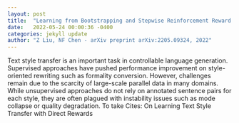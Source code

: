```yaml
---
layout: post
title:  "Learning from Bootstrapping and Stepwise Reinforcement Reward: A Semi-Supervised Framework for Text Style Transfer"
date:   2022-05-24 00:00:36 -0400
categories: jekyll update
author: "Z Liu, NF Chen - arXiv preprint arXiv:2205.09324, 2022"
---
```

Text style transfer is an important task in controllable language generation. Supervised approaches have pushed performance improvement on style-oriented rewriting such as formality conversion. However, challenges remain due to the scarcity of large-scale parallel data in many domains. While unsupervised approaches do not rely on annotated sentence pairs for each style, they are often plagued with instability issues such as mode collapse or quality degradation. To take  Cites: On Learning Text Style Transfer with Direct Rewards